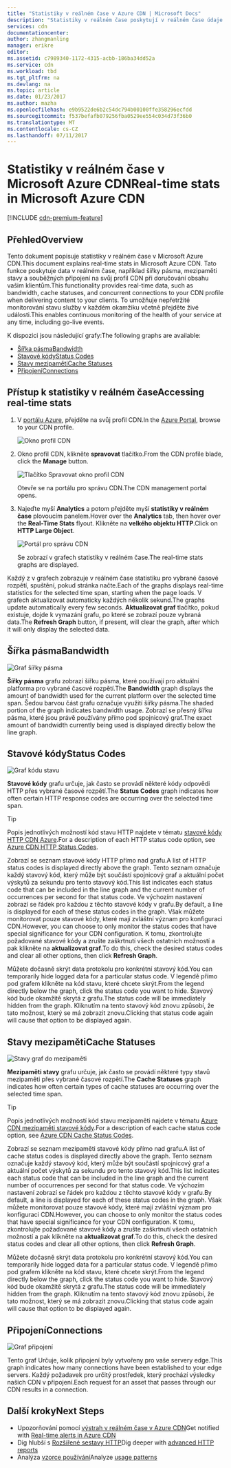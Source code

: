 ```yaml
---
title: "Statistiky v reálném čase v Azure CDN | Microsoft Docs"
description: "Statistiky v reálném čase poskytují v reálném čase údaje o výkonu Azure CDN při doručování obsahu vašim klientům."
services: cdn
documentationcenter: 
author: zhangmanling
manager: erikre
editor: 
ms.assetid: c7989340-1172-4315-acbb-186ba34dd52a
ms.service: cdn
ms.workload: tbd
ms.tgt_pltfrm: na
ms.devlang: na
ms.topic: article
ms.date: 01/23/2017
ms.author: mazha
ms.openlocfilehash: e9b9522de6b2c54dc794b00100ffe358296ecfdd
ms.sourcegitcommit: f537befafb079256fba0529ee554c034d73f36b0
ms.translationtype: MT
ms.contentlocale: cs-CZ
ms.lasthandoff: 07/11/2017
---
```

# <a name="real-time-stats-in-microsoft-azure-cdn"></a><span data-ttu-id="3123f-103">Statistiky v reálném čase v Microsoft Azure CDN</span><span class="sxs-lookup"><span data-stu-id="3123f-103">Real-time stats in Microsoft Azure CDN</span></span>
[!INCLUDE [cdn-premium-feature](../../includes/cdn-premium-feature.md)]

## <a name="overview"></a><span data-ttu-id="3123f-104">Přehled</span><span class="sxs-lookup"><span data-stu-id="3123f-104">Overview</span></span>
<span data-ttu-id="3123f-105">Tento dokument popisuje statistiky v reálném čase v Microsoft Azure CDN.</span><span class="sxs-lookup"><span data-stu-id="3123f-105">This document explains real-time stats in Microsoft Azure CDN.</span></span>  <span data-ttu-id="3123f-106">Tato funkce poskytuje data v reálném čase, například šířky pásma, mezipaměti stavy a souběžných připojení na svůj profil CDN při doručování obsahu vašim klientům.</span><span class="sxs-lookup"><span data-stu-id="3123f-106">This functionality provides real-time data, such as bandwidth, cache statuses, and concurrent connections to your CDN profile when delivering content to your clients.</span></span> <span data-ttu-id="3123f-107">To umožňuje nepřetržité monitorování stavu služby v každém okamžiku včetně přejděte živé události.</span><span class="sxs-lookup"><span data-stu-id="3123f-107">This enables continuous monitoring of the health of your service at any time, including go-live events.</span></span>

<span data-ttu-id="3123f-108">K dispozici jsou následující grafy:</span><span class="sxs-lookup"><span data-stu-id="3123f-108">The following graphs are available:</span></span>

* [<span data-ttu-id="3123f-109">Šířka pásma</span><span class="sxs-lookup"><span data-stu-id="3123f-109">Bandwidth</span></span>](#bandwidth)
* [<span data-ttu-id="3123f-110">Stavové kódy</span><span class="sxs-lookup"><span data-stu-id="3123f-110">Status Codes</span></span>](#status-codes)
* [<span data-ttu-id="3123f-111">Stavy mezipaměti</span><span class="sxs-lookup"><span data-stu-id="3123f-111">Cache Statuses</span></span>](#cache-statuses)
* [<span data-ttu-id="3123f-112">Připojení</span><span class="sxs-lookup"><span data-stu-id="3123f-112">Connections</span></span>](#connections)

## <a name="accessing-real-time-stats"></a><span data-ttu-id="3123f-113">Přístup k statistiky v reálném čase</span><span class="sxs-lookup"><span data-stu-id="3123f-113">Accessing real-time stats</span></span>
1. <span data-ttu-id="3123f-114">V [portálu Azure](https://portal.azure.com), přejděte na svůj profil CDN.</span><span class="sxs-lookup"><span data-stu-id="3123f-114">In the [Azure Portal](https://portal.azure.com), browse to your CDN profile.</span></span>
   
    ![Okno profil CDN](./media/cdn-real-time-stats/cdn-profile-blade.png)
2. <span data-ttu-id="3123f-116">Okno profil CDN, klikněte **spravovat** tlačítko.</span><span class="sxs-lookup"><span data-stu-id="3123f-116">From the CDN profile blade, click the **Manage** button.</span></span>
   
    ![Tlačítko Spravovat okno profil CDN](./media/cdn-real-time-stats/cdn-manage-btn.png)
   
    <span data-ttu-id="3123f-118">Otevře se na portálu pro správu CDN.</span><span class="sxs-lookup"><span data-stu-id="3123f-118">The CDN management portal opens.</span></span>
3. <span data-ttu-id="3123f-119">Najeďte myší **Analytics** a potom přejděte myší **statistiky v reálném čase** plovoucím panelem.</span><span class="sxs-lookup"><span data-stu-id="3123f-119">Hover over the **Analytics** tab, then hover over the **Real-Time Stats** flyout.</span></span>  <span data-ttu-id="3123f-120">Klikněte na **velkého objektu HTTP**.</span><span class="sxs-lookup"><span data-stu-id="3123f-120">Click on **HTTP Large Object**.</span></span>
   
    ![Portál pro správu CDN](./media/cdn-real-time-stats/cdn-premium-portal.png)
   
    <span data-ttu-id="3123f-122">Se zobrazí v grafech statistiky v reálném čase.</span><span class="sxs-lookup"><span data-stu-id="3123f-122">The real-time stats graphs are displayed.</span></span>

<span data-ttu-id="3123f-123">Každý z v grafech zobrazuje v reálném čase statistiku pro vybrané časové rozpětí, spuštění, pokud stránka načte.</span><span class="sxs-lookup"><span data-stu-id="3123f-123">Each of the graphs displays real-time statistics for the selected time span, starting when the page loads.</span></span>  <span data-ttu-id="3123f-124">V grafech aktualizovat automaticky každých několik sekund.</span><span class="sxs-lookup"><span data-stu-id="3123f-124">The graphs update automatically every few seconds.</span></span>  <span data-ttu-id="3123f-125">**Aktualizovat graf** tlačítko, pokud existuje, dojde k vymazání grafu, po které se zobrazí pouze vybraná data.</span><span class="sxs-lookup"><span data-stu-id="3123f-125">The **Refresh Graph** button, if present, will clear the graph, after which it will only display the selected data.</span></span>

## <a name="bandwidth"></a><span data-ttu-id="3123f-126">Šířka pásma</span><span class="sxs-lookup"><span data-stu-id="3123f-126">Bandwidth</span></span>
![Graf šířky pásma](./media/cdn-real-time-stats/cdn-bandwidth.png)

<span data-ttu-id="3123f-128">**Šířky pásma** grafu zobrazí šířku pásma, které používají pro aktuální platforma pro vybrané časové rozpětí.</span><span class="sxs-lookup"><span data-stu-id="3123f-128">The **Bandwidth** graph displays the amount of bandwidth used for the current platform over the selected time span.</span></span> <span data-ttu-id="3123f-129">Šedou barvou část grafu označuje využití šířky pásma.</span><span class="sxs-lookup"><span data-stu-id="3123f-129">The shaded portion of the graph indicates bandwidth usage.</span></span> <span data-ttu-id="3123f-130">Zobrazí se přesný šířku pásma, které jsou právě používány přímo pod spojnicový graf.</span><span class="sxs-lookup"><span data-stu-id="3123f-130">The exact amount of bandwidth currently being used is displayed directly below the line graph.</span></span>

## <a name="status-codes"></a><span data-ttu-id="3123f-131">Stavové kódy</span><span class="sxs-lookup"><span data-stu-id="3123f-131">Status Codes</span></span>
![Graf kódu stavu](./media/cdn-real-time-stats/cdn-status-codes.png)

<span data-ttu-id="3123f-133">**Stavové kódy** grafu určuje, jak často se provádí některé kódy odpovědi HTTP přes vybrané časové rozpětí.</span><span class="sxs-lookup"><span data-stu-id="3123f-133">The **Status Codes** graph indicates how often certain HTTP response codes are occurring over the selected time span.</span></span>

> [!TIP]
> <span data-ttu-id="3123f-134">Popis jednotlivých možností kód stavu HTTP najdete v tématu [stavové kódy HTTP CDN Azure](https://msdn.microsoft.com/library/mt759238.aspx).</span><span class="sxs-lookup"><span data-stu-id="3123f-134">For a description of each HTTP status code option, see [Azure CDN HTTP Status Codes](https://msdn.microsoft.com/library/mt759238.aspx).</span></span>
> 
> 

<span data-ttu-id="3123f-135">Zobrazí se seznam stavové kódy HTTP přímo nad grafu.</span><span class="sxs-lookup"><span data-stu-id="3123f-135">A list of HTTP status codes is displayed directly above the graph.</span></span> <span data-ttu-id="3123f-136">Tento seznam označuje každý stavový kód, který může být součástí spojnicový graf a aktuální počet výskytů za sekundu pro tento stavový kód.</span><span class="sxs-lookup"><span data-stu-id="3123f-136">This list indicates each status code that can be included in the line graph and the current number of occurrences per second for that status code.</span></span> <span data-ttu-id="3123f-137">Ve výchozím nastavení zobrazí se řádek pro každou z těchto stavové kódy v grafu.</span><span class="sxs-lookup"><span data-stu-id="3123f-137">By default, a line is displayed for each of these status codes in the graph.</span></span> <span data-ttu-id="3123f-138">Však můžete monitorovat pouze stavové kódy, které mají zvláštní význam pro konfiguraci CDN.</span><span class="sxs-lookup"><span data-stu-id="3123f-138">However, you can choose to only monitor the status codes that have special significance for your CDN configuration.</span></span> <span data-ttu-id="3123f-139">K tomu, zkontrolujte požadované stavové kódy a zrušte zaškrtnutí všech ostatních možností a pak klikněte na **aktualizovat graf**.</span><span class="sxs-lookup"><span data-stu-id="3123f-139">To do this, check the desired status codes and clear all other options, then click **Refresh Graph**.</span></span> 

<span data-ttu-id="3123f-140">Můžete dočasně skrýt data protokolu pro konkrétní stavový kód.</span><span class="sxs-lookup"><span data-stu-id="3123f-140">You can temporarily hide logged data for a particular status code.</span></span>  <span data-ttu-id="3123f-141">V legendě přímo pod grafem klikněte na kód stavu, které chcete skrýt.</span><span class="sxs-lookup"><span data-stu-id="3123f-141">From the legend directly below the graph, click the status code you want to hide.</span></span> <span data-ttu-id="3123f-142">Stavový kód bude okamžitě skrytá z grafu.</span><span class="sxs-lookup"><span data-stu-id="3123f-142">The status code will be immediately hidden from the graph.</span></span> <span data-ttu-id="3123f-143">Kliknutím na tento stavový kód znovu způsobí, že tato možnost, který se má zobrazit znovu.</span><span class="sxs-lookup"><span data-stu-id="3123f-143">Clicking that status code again will cause that option to be displayed again.</span></span>

## <a name="cache-statuses"></a><span data-ttu-id="3123f-144">Stavy mezipaměti</span><span class="sxs-lookup"><span data-stu-id="3123f-144">Cache Statuses</span></span>
![Stavy graf do mezipaměti](./media/cdn-real-time-stats/cdn-cache-status.png)

<span data-ttu-id="3123f-146">**Mezipaměti stavy** grafu určuje, jak často se provádí některé typy stavů mezipaměti přes vybrané časové rozpětí.</span><span class="sxs-lookup"><span data-stu-id="3123f-146">The **Cache Statuses** graph indicates how often certain types of cache statuses are occurring over the selected time span.</span></span> 

> [!TIP]
> <span data-ttu-id="3123f-147">Popis jednotlivých možností kód stavu mezipaměti najdete v tématu [Azure CDN mezipaměti stavové kódy](https://msdn.microsoft.com/library/mt759237.aspx).</span><span class="sxs-lookup"><span data-stu-id="3123f-147">For a description of each cache status code option, see [Azure CDN Cache Status Codes](https://msdn.microsoft.com/library/mt759237.aspx).</span></span>
> 
> 

<span data-ttu-id="3123f-148">Zobrazí se seznam mezipaměti stavové kódy přímo nad grafu.</span><span class="sxs-lookup"><span data-stu-id="3123f-148">A list of cache status codes is displayed directly above the graph.</span></span> <span data-ttu-id="3123f-149">Tento seznam označuje každý stavový kód, který může být součástí spojnicový graf a aktuální počet výskytů za sekundu pro tento stavový kód.</span><span class="sxs-lookup"><span data-stu-id="3123f-149">This list indicates each status code that can be included in the line graph and the current number of occurrences per second for that status code.</span></span> <span data-ttu-id="3123f-150">Ve výchozím nastavení zobrazí se řádek pro každou z těchto stavové kódy v grafu.</span><span class="sxs-lookup"><span data-stu-id="3123f-150">By default, a line is displayed for each of these status codes in the graph.</span></span> <span data-ttu-id="3123f-151">Však můžete monitorovat pouze stavové kódy, které mají zvláštní význam pro konfiguraci CDN.</span><span class="sxs-lookup"><span data-stu-id="3123f-151">However, you can choose to only monitor the status codes that have special significance for your CDN configuration.</span></span> <span data-ttu-id="3123f-152">K tomu, zkontrolujte požadované stavové kódy a zrušte zaškrtnutí všech ostatních možností a pak klikněte na **aktualizovat graf**.</span><span class="sxs-lookup"><span data-stu-id="3123f-152">To do this, check the desired status codes and clear all other options, then click **Refresh Graph**.</span></span> 

<span data-ttu-id="3123f-153">Můžete dočasně skrýt data protokolu pro konkrétní stavový kód.</span><span class="sxs-lookup"><span data-stu-id="3123f-153">You can temporarily hide logged data for a particular status code.</span></span>  <span data-ttu-id="3123f-154">V legendě přímo pod grafem klikněte na kód stavu, které chcete skrýt.</span><span class="sxs-lookup"><span data-stu-id="3123f-154">From the legend directly below the graph, click the status code you want to hide.</span></span> <span data-ttu-id="3123f-155">Stavový kód bude okamžitě skrytá z grafu.</span><span class="sxs-lookup"><span data-stu-id="3123f-155">The status code will be immediately hidden from the graph.</span></span> <span data-ttu-id="3123f-156">Kliknutím na tento stavový kód znovu způsobí, že tato možnost, který se má zobrazit znovu.</span><span class="sxs-lookup"><span data-stu-id="3123f-156">Clicking that status code again will cause that option to be displayed again.</span></span>

## <a name="connections"></a><span data-ttu-id="3123f-157">Připojení</span><span class="sxs-lookup"><span data-stu-id="3123f-157">Connections</span></span>
![Graf připojení](./media/cdn-real-time-stats/cdn-connections.png)

<span data-ttu-id="3123f-159">Tento graf Určuje, kolik připojení byly vytvořeny pro vaše servery edge.</span><span class="sxs-lookup"><span data-stu-id="3123f-159">This graph indicates how many connections have been established to your edge servers.</span></span> <span data-ttu-id="3123f-160">Každý požadavek pro určitý prostředek, který prochází výsledky našich CDN v připojení.</span><span class="sxs-lookup"><span data-stu-id="3123f-160">Each request for an asset that passes through our CDN results in a connection.</span></span>

## <a name="next-steps"></a><span data-ttu-id="3123f-161">Další kroky</span><span class="sxs-lookup"><span data-stu-id="3123f-161">Next Steps</span></span>
* <span data-ttu-id="3123f-162">Upozorňování pomocí [výstrah v reálném čase v Azure CDN](cdn-real-time-alerts.md)</span><span class="sxs-lookup"><span data-stu-id="3123f-162">Get notified with [Real-time alerts in Azure CDN](cdn-real-time-alerts.md)</span></span>
* <span data-ttu-id="3123f-163">Dig hlubší s [Rozšířené sestavy HTTP](cdn-advanced-http-reports.md)</span><span class="sxs-lookup"><span data-stu-id="3123f-163">Dig deeper with [advanced HTTP reports](cdn-advanced-http-reports.md)</span></span>
* <span data-ttu-id="3123f-164">Analýza [vzorce používání](cdn-analyze-usage-patterns.md)</span><span class="sxs-lookup"><span data-stu-id="3123f-164">Analyze [usage patterns](cdn-analyze-usage-patterns.md)</span></span>

